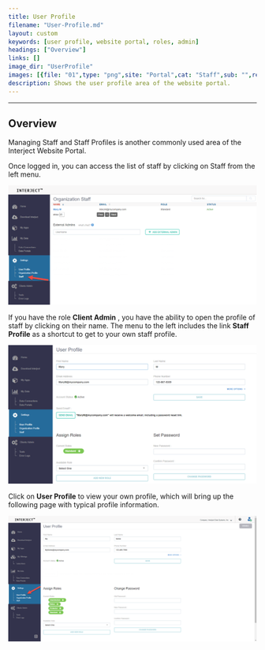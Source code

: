 ```yaml
---
title: User Profile
filename: "User-Profile.md"
layout: custom
keywords: [user profile, website portal, roles, admin]
headings: ["Overview"]
links: []
image_dir: "UserProfile"
images: [{file: "01",type: "png",site: "Portal",cat: "Staff",sub: "",report: "",ribbon: "",config: ""},{file: "02",type: "png",site: "Portal",cat: "User Profile",sub: "",report: "",ribbon: "",config: ""},{file: "03",type: "png",site: "Portal",cat: "User Profile",sub: "",report: "",ribbon: "",config: ""}]
description: Shows the user profile area of the website portal.
---
```

* * *

## Overview

Managing Staff and Staff Profiles is another commonly used area of the Interject Website Portal.

Once logged in, you can access the list of staff by clicking on Staff from the left menu.

![](/images/UserProfile/01.png)
<br>

If you have the role **Client Admin** , you have the ability to open the profile of staff by clicking on their name. The menu to the left includes the link **Staff Profile** as a shortcut to get to your own staff profile.

![](/images/UserProfile/02.png)
<br>

Click on **User Profile** to view your own profile, which will bring up the following page with typical profile information.

![](/images/UserProfile/03.png)
<br>

